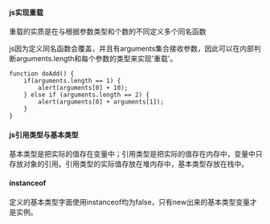 #### js实现重载

重载的实质是在与根据参数类型和个数的不同定义多个同名函数

js因为定义同名函数会覆盖，并且有arguments集合接收参数，因此可以在内部判断arguments.length和每个参数的类型来实现'重载'。

```
function doAdd() {
    if(arguments.length == 1) {
    	alert(arguments[0] + 10);
    } else if (arguments.length == 2) {
    	alert(arguments[0] + arguments[1]);
    }
}
```

#### js引用类型与基本类型

基本类型是把实际的值存在变量中；引用类型是把实际的值存在内存中，变量中只存放对象的引用。引用类型的实际值存放在堆内存中，基本类型存放在栈中。

#### instanceof

定义的基本类型字面使用instanceof均为false，只有new出来的基本类型变量才是实例。

